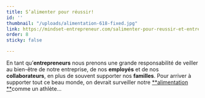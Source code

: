```yaml
---
title: S’alimenter pour réussir!
id: ''
thumbnail: "/uploads/alimentation-618-fixed.jpg"
link: https://mindset-entrepreneur.com/salimenter-pour-reussir-et-entretenir-les-bonnes-vibrations/
order: 8
sticky: false

---
```

En tant qu’**entrepreneurs** nous prenons une grande responsabilité de veiller au bien-être de notre entreprise, de nos **employés** et de nos **collaborateurs**, en plus de souvent supporter nos **familles**. Pour arriver à supporter tout ce beau monde, on devrait surveiller notre [**alimentation **](https://mindset-entrepreneur.com/energie-la-ressource-la-plus-importante-de-lentrepreneur/)comme un athlète...